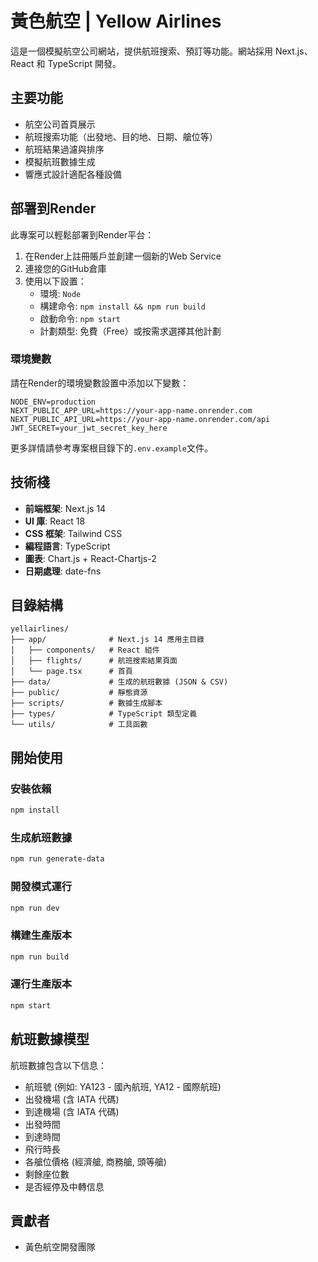 # 黃色航空 | Yellow Airlines

這是一個模擬航空公司網站，提供航班搜索、預訂等功能。網站採用 Next.js、React 和 TypeScript 開發。

## 主要功能

- 航空公司首頁展示
- 航班搜索功能（出發地、目的地、日期、艙位等）
- 航班結果過濾與排序
- 模擬航班數據生成
- 響應式設計適配各種設備

## 部署到Render

此專案可以輕鬆部署到Render平台：

1. 在Render上註冊賬戶並創建一個新的Web Service
2. 連接您的GitHub倉庫
3. 使用以下設置：
   - 環境: `Node`
   - 構建命令: `npm install && npm run build`
   - 啟動命令: `npm start`
   - 計劃類型: 免費（Free）或按需求選擇其他計劃

### 環境變數

請在Render的環境變數設置中添加以下變數：

```
NODE_ENV=production
NEXT_PUBLIC_APP_URL=https://your-app-name.onrender.com
NEXT_PUBLIC_API_URL=https://your-app-name.onrender.com/api
JWT_SECRET=your_jwt_secret_key_here
```

更多詳情請參考專案根目錄下的`.env.example`文件。

## 技術棧

- **前端框架**: Next.js 14
- **UI 庫**: React 18
- **CSS 框架**: Tailwind CSS
- **編程語言**: TypeScript
- **圖表**: Chart.js + React-Chartjs-2
- **日期處理**: date-fns

## 目錄結構

```
yellairlines/
├── app/              # Next.js 14 應用主目錄
│   ├── components/   # React 組件
│   ├── flights/      # 航班搜索結果頁面
│   └── page.tsx      # 首頁
├── data/             # 生成的航班數據 (JSON & CSV)
├── public/           # 靜態資源
├── scripts/          # 數據生成腳本
├── types/            # TypeScript 類型定義
└── utils/            # 工具函數
```

## 開始使用

### 安裝依賴

```bash
npm install
```

### 生成航班數據

```bash
npm run generate-data
```

### 開發模式運行

```bash
npm run dev
```

### 構建生產版本

```bash
npm run build
```

### 運行生產版本

```bash
npm start
```

## 航班數據模型

航班數據包含以下信息：

- 航班號 (例如: YA123 - 國內航班, YA12 - 國際航班)
- 出發機場 (含 IATA 代碼)
- 到達機場 (含 IATA 代碼)
- 出發時間
- 到達時間
- 飛行時長
- 各艙位價格 (經濟艙, 商務艙, 頭等艙)
- 剩餘座位數
- 是否經停及中轉信息

## 貢獻者

- 黃色航空開發團隊 